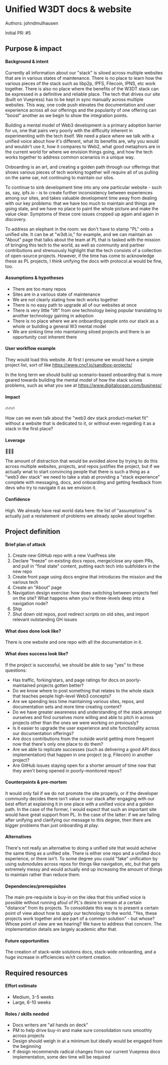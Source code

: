 # Unified W3DT docs & website

Authors: johndmulhausen

Initial PR: #5

## Purpose &amp; impact
#### Background &amp; intent

Currently all information about our "stack" is siloed across multiple websites
that are in various states of maintenance. There is no place to learn how the
various pieces of the stack such as libp2p, IPFS, Filecoin, IPNS, etc work
together. There is also no place where the benefits of the W3DT stack can be
expressed in a definitive and reliable place. The tech that drives our site
(built on Vuepress) has to be kept in sync manually across multiple websites.
This way, one code push elevates the documentation and user experience across
all our offerings and the popularity of one offering can "boost" another as we
begin to show the integration points.

Building a mental model of Web3 development is a primary adoption barrier for us,
one that pairs very poorly with the difficulty inherent in experimenting with the tech
itself. We need a place where we talk with a unified voice about how it's
different, what its benefits are, why you would and wouldn't use it, how it
compares to Web2, what good metaphors are in the current world for where we
envision things going, and how the tech works together to address common
scenarios in a unique way.

Onboarding is an art, and creating a golden path through our offerings that
shows various pieces of tech working together will require all of us pulling on
the same oar, not continuing to maintain our silos.

To continue to sink development time into any one particular website - such as,
say, ipfs.io - is to create further inconsistency between experiences among our
sites, and takes valuable development time away from dealing with our key
problems: that we have too much to maintain and things are going stale, and we
have no place to paint the whole picture and make the value clear. Symptoms of
these core issues cropped up again and again in discovery.

To address an elephant in the room: we don't have to stamp "PL" onto a unified
site. It can be at "w3dt.io," for example, and we can maintain an "About" page
that talks about the team at PL that is tasked with the mission of bringing this
tech to the world, as well as community and partner contributions and
strenuously highlight that the tech consists of a collection of open-source
projects. However, if the time has come to acknowledge these as PL projects, I
think unifying the docs with protocol.ai would be fine, too.

#### Assumptions &amp; hypotheses

- There are too many repos
- Sites are in a various state of maintenance
- We are not clearly stating how tech works together
- There is no easy path to upgrade all of our websites at once
- There is very little "lift" from one technology being popular translating to another technology gaining in adoption
- There is no place where we are onboarding people onto our stack as a whole or building a general W3 mental model
- We are sinking time into maintaining siloed projects and there is an opportunity cost inherent there

#### User workflow example

They would load this website. At first I presume we would have a simple project list, sort of like https://www.cncf.io/sandbox-projects/

In the long term we should build up scenario-based onboarding that is more
geared towards building the mental model of how the stack solves problems, such
as what you see at https://www.digitalocean.com/business/

#### Impact

🔥🔥🔥

How can we even talk about the "web3 dev stack product-market fit" without a
website that is dedicated to it, or without even regarding it as a stack in the
first place?

#### Leverage

🎯🎯🎯

The amount of distraction that would be avoided alone by trying to do this
across multiple websites, projects, and repos justifies the project, but if we
actually wnat to start convincing people that there is such a thing as a "web3
dev stack" we need to take a stab at providing a "stack experience" complete
with messaging, docs, and onboarding and getting feedback from devs who try to
navigate it as we envision it.

#### Confidence

High. We already have real world data here: the list of "assumptions" is
actually just a restatement of problems we already spoke about together.

## Project definition
#### Brief plan of attack

1. Create new GitHub repo with a new VuePress site
2. Declare "freeze" on existing docs repos, merge/close any open PRs, and pull in "final state" content, putting each tech into subfolders in the new repo
3. Create front page using docs engine that introduces the mission and the various tech
4. Create an "About" page
5. Navigation design exercise: how does switching between projects feel on the site? What happens when you're three-levels deep into a navigation node?
6. Ship
7. Shut down old repos, post redirect scripts on old sites, and import relevant outstanding GH issues

#### What does done look like?

There is one website and one repo with all the documentation in it.

####  What does success look like?

If the project is successful, we should be able to say "yes" to these questions:

- Has traffic, forking/stars, and page ratings for docs on poorly-maintained projects gotten better?
- Do we know where to post something that relates to the whole stack that teaches people high-level Web3 concepts?
- Are we spending less time maintaining various sites, repos, and documentation sets and more time creating content?
- Do we have greater awareness and understanding of the stack amongst ourselves and find ourselves more willing and able to pitch in across projects other than the ones we were working on previously?
- Is it easier to upgrade the user experience and site functionality across our documentation offerings?
- Are docs contributions from the outside world getting more frequent now that there's only one place to do them?
- Are we able to replicate successes (such as delivering a good API docs implementation) that happen in one project (e.g. Filecoin) in another project?
- Are GitHub issues staying open for a shorter amount of time now that they aren't being opened in poorly-monitored repos?

#### Counterpoints &amp; pre-mortem

It would only fail if we do not promote the site properly, or if the developer
community decides there isn't value in our stack after engaging with our best
effort at explaining it in one place with a unified voice and a golden path. In
the case of the former, I would expect that such an important site would have
great support from PL. In the case of the latter: if we are failing after
unifying and clarifying our message to this degree, then there are bigger
problems than just onboarding at play.

#### Alternatives

There's not really an alternative to doing a unified site that would acheive the
same thing as a unified site. There is either one repo and a unified docs
experience, or there isn't. To some degree you could "fake" unification by using
submodules across repos for things like navigation, etc, but that gets extremely
messy and would actually end up increasing the amount of things to maintain
rather than reduce them.

#### Dependencies/prerequisites

The main pre-requisite is buy-in on the idea that this unified voice is possible
without running afoul of PL's desire to remain at a certain "distance" from its
projects. To consolidate this way is to present a certain point of view about
how to apply our technology to the world. "Yes, these projects work together and
are part of a common solution" - but whose? Whose point of view are we hearing? We
have to address that concern. The implementation details are largely academic
after that.

#### Future opportunities

The creation of stack-wide solutions docs, stack-wide onboarding, and a huge
increase in efficiencies w/r/t content creation.

## Required resources

#### Effort estimate

- Medium, 3-5 weeks
- Large, 6-10 weeks

#### Roles / skills needed

- Docs writers are "all hands on deck"
- PM to help drive buy-in and make sure consolidation runs smoothly across projects
- Design should weigh in at a minimum but ideally would be engaged from the beginning
- If design recommends radical changes from our current Vuepress docs implementation, some dev time will be required
